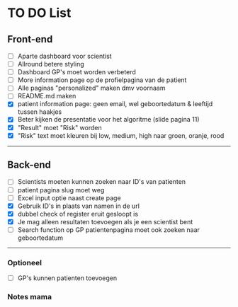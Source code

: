 # TO DO List

## Front-end

- [ ] Aparte dashboard voor scientist
- [ ] Allround betere styling
- [ ] Dashboard GP's moet worden verbeterd
- [ ] More information page op de profielpagina van de patient
- [ ] Alle paginas "personalized" maken dmv voornaam
- [ ] README.md maken
- [X] patient information page: geen email, wel geboortedatum & leeftijd tussen haakjes
- [X] Beter kijken de presentatie voor het algoritme (slide pagina 11)
- [X] "Result" moet "Risk" worden
- [X] "Risk" text moet kleuren bij low, medium, high naar groen, oranje, rood

***

## Back-end

- [ ] Scientists moeten kunnen zoeken naar ID's van patienten
- [ ] patient pagina slug moet weg
- [ ] Excel input optie naast create page
- [X] Gebruik ID's in plaats van namen in de url
- [X] dubbel check of register eruit gesloopt is
- [X] Je mag alleen resultaten toevoegen als je een scientist bent
- [ ] Search function op GP patientenpagina moet ook zoeken naar geboortedatum

***

### Optioneel

- [ ] GP's kunnen patienten toevoegen


### Notes mama
